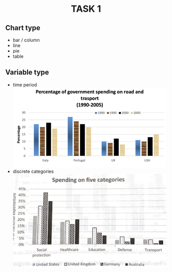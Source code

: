 # <h1 style="text-align: center;">TASK 1</h1>

## Chart type
- bar / column
- line
- pie
- table
## Variable type 
- time period ![alt text](E0531852-3274-417A-93E6-FEC7A5C9CE8B.png)
- discrete categories ![alt text](59CF3CD3-5429-409C-BB70-0904E839BBF9.png)